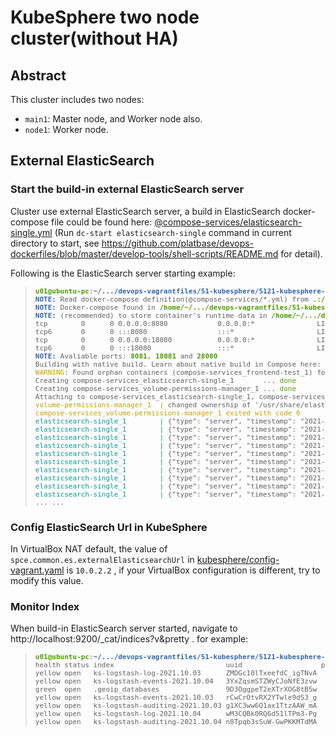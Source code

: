 # KubeSphere two node cluster(without HA)

## Abstract

This cluster includes two nodes:

- `main1`: Master node, and Worker node also.
- `node1`: Worker node.

## External ElasticSearch

### Start the build-in external ElasticSearch server

Cluster use external ElasticSearch server, a build in ElasticSearch docker-compose file could be found here: [@compose-services/elasticsearch-single.yml](./@compose-services/elasticsearch-single.yml) (Run `dc-start elasticsearch-single` command in current directory to start, see https://github.com/platbase/devops-dockerfiles/blob/master/develop-tools/shell-scripts/README.md for detail).

Following is the ElasticSearch server starting example:

> <div style="font-size:11px">
> <pre><font color="#4E9A06"><b>u01@ubuntu-pc</b></font>:<font color="#3465A4"><b>~/.../devops-vagrantfiles/51-kubesphere/5121-kubesphere-small-multi</b></font>$ dc-start elasticsearch-single
> <font color="#3465A4"><b>NOTE:</b></font> Read docker-compose definition(@compose-services/*.yml) from <font color="#4E9A06"><b>.:/home/~/.platbase-devops-docker:/media/~/.../docker</b></font>
> <font color="#3465A4"><b>NOTE:</b></font> Docker-compose found in <font color="#4E9A06"><b>/home/~/.../devops-vagrantfiles/51-kubesphere/5121-kubesphere-small-multi/@compose-services/elasticsearch-single.yml</b></font>
> <font color="#3465A4"><b>NOTE:</b></font> (recommended) to store container&apos;s runtime data in <font color="#4E9A06"><b>/home/~/.../devops-vagrantfiles/51-kubesphere/5121-kubesphere-small-multi/@compose-services/elasticsearch-single/H.....devops-vagrantfiles.51-kubesphere.5121-kubesphere-small-multi</b></font>
> tcp        0      0 0.0.0.0:8080            0.0.0.0:*               LISTEN      -                   
> tcp6       0      0 :::8080                 :::*                    LISTEN      -                   
> tcp        0      0 0.0.0.0:18080           0.0.0.0:*               LISTEN      -                   
> tcp6       0      0 :::18080                :::*                    LISTEN      -                   
> <font color="#3465A4"><b>NOTE:</b></font> Avaliable ports: <font color="#4E9A06"><b>8081</b></font>, <font color="#4E9A06"><b>18081</b></font> and <font color="#4E9A06"><b>28080</b></font>
> Building with native build. Learn about native build in Compose here: https://docs.docker.com/go/compose-native-build/
> <font color="#C4A000">WARNING</font>: Found orphan containers (compose-services_frontend-test_1) for this project. If you removed or renamed this service in your compose file, you can run this command with the --remove-orphans flag to clean it up.
> Creating compose-services_elasticsearch-single_1       ... <font color="#4E9A06">done</font>
> Creating compose-services_volume-permissions-manager_1 ... <font color="#4E9A06">done</font>
> Attaching to compose-services_elasticsearch-single_1, compose-services_volume-permissions-manager_1
> <font color="#C4A000">volume-permissions-manager_1  |</font> changed ownership of &apos;/usr/share/elasticsearch/data&apos; to 1000:1000
> <font color="#C4A000">compose-services_volume-permissions-manager_1 exited with code 0</font>
> <font color="#06989A">elasticsearch-single_1        |</font> {&quot;type&quot;: &quot;server&quot;, &quot;timestamp&quot;: &quot;2021-10-03T07:28:15,818Z&quot;, &quot;level&quot;: &quot;INFO&quot;, &quot;component&quot;: &quot;o.e.n.Node&quot;, &quot;cluster.name&quot;: &quot;docker-cluster&quot;, &quot;node.name&quot;: &quot;66801cfc82dc&quot;, &quot;message&quot;: &quot;version[7.14.1], pid[7], build[default/docker/66b55ebfa59c92c15db3f69a335d500018b3331e/2021-08-26T09:01:05.390870785Z], OS[Linux/5.11.0-34-generic/amd64], JVM[Eclipse Foundation/OpenJDK 64-Bit Server VM/16.0.2/16.0.2+7]&quot; }
> <font color="#06989A">elasticsearch-single_1        |</font> {&quot;type&quot;: &quot;server&quot;, &quot;timestamp&quot;: &quot;2021-10-03T07:28:15,822Z&quot;, &quot;level&quot;: &quot;INFO&quot;, &quot;component&quot;: &quot;o.e.n.Node&quot;, &quot;cluster.name&quot;: &quot;docker-cluster&quot;, &quot;node.name&quot;: &quot;66801cfc82dc&quot;, &quot;message&quot;: &quot;JVM home [/usr/share/elasticsearch/jdk], using bundled JDK [true]&quot; }
> <font color="#06989A">elasticsearch-single_1        |</font> {&quot;type&quot;: &quot;server&quot;, &quot;timestamp&quot;: &quot;2021-10-03T07:28:15,823Z&quot;, &quot;level&quot;: &quot;INFO&quot;, &quot;component&quot;: &quot;o.e.n.Node&quot;, &quot;cluster.name&quot;: &quot;docker-cluster&quot;, &quot;node.name&quot;: &quot;66801cfc82dc&quot;, &quot;message&quot;: &quot;JVM arguments [-Xshare:auto, -Des.networkaddress.cache.ttl=60, -Des.networkaddress.cache.negative.ttl=10, -XX:+AlwaysPreTouch, -Xss1m, -Djava.awt.headless=true, -Dfile.encoding=UTF-8, -Djna.nosys=true, -XX:-OmitStackTraceInFastThrow, -XX:+ShowCodeDetailsInExceptionMessages, -Dio.netty.noUnsafe=true, -Dio.netty.noKeySetOptimization=true, -Dio.netty.recycler.maxCapacityPerThread=0, -Dio.netty.allocator.numDirectArenas=0, -Dlog4j.shutdownHookEnabled=false, -Dlog4j2.disable.jmx=true, -Djava.locale.providers=SPI,COMPAT, --add-opens=java.base/java.io=ALL-UNNAMED, -XX:+UseG1GC, -Djava.io.tmpdir=/tmp/elasticsearch-12865045190144817778, -XX:+HeapDumpOnOutOfMemoryError, -XX:HeapDumpPath=data, -XX:ErrorFile=logs/hs_err_pid%p.log, -Xlog:gc*,gc+age=trace,safepoint:file=logs/gc.log:utctime,pid,tags:filecount=32,filesize=64m, -Des.cgroups.hierarchy.override=/, -Xms256m, -Xmx512m, -XX:MaxDirectMemorySize=268435456, -XX:G1HeapRegionSize=4m, -XX:InitiatingHeapOccupancyPercent=30, -XX:G1ReservePercent=15, -Des.path.home=/usr/share/elasticsearch, -Des.path.conf=/usr/share/elasticsearch/config, -Des.distribution.flavor=default, -Des.distribution.type=docker, -Des.bundled_jdk=true]&quot; }
> <font color="#06989A">elasticsearch-single_1        |</font> {&quot;type&quot;: &quot;server&quot;, &quot;timestamp&quot;: &quot;2021-10-03T07:28:20,435Z&quot;, &quot;level&quot;: &quot;INFO&quot;, &quot;component&quot;: &quot;o.e.p.PluginsService&quot;, &quot;cluster.name&quot;: &quot;docker-cluster&quot;, &quot;node.name&quot;: &quot;66801cfc82dc&quot;, &quot;message&quot;: &quot;loaded module [aggs-matrix-stats]&quot; }
> <font color="#06989A">elasticsearch-single_1        |</font> {&quot;type&quot;: &quot;server&quot;, &quot;timestamp&quot;: &quot;2021-10-03T07:28:20,435Z&quot;, &quot;level&quot;: &quot;INFO&quot;, &quot;component&quot;: &quot;o.e.p.PluginsService&quot;, &quot;cluster.name&quot;: &quot;docker-cluster&quot;, &quot;node.name&quot;: &quot;66801cfc82dc&quot;, &quot;message&quot;: &quot;loaded module [analysis-common]&quot; }
> <font color="#06989A">elasticsearch-single_1        |</font> {&quot;type&quot;: &quot;server&quot;, &quot;timestamp&quot;: &quot;2021-10-03T07:28:20,435Z&quot;, &quot;level&quot;: &quot;INFO&quot;, &quot;component&quot;: &quot;o.e.p.PluginsService&quot;, &quot;cluster.name&quot;: &quot;docker-cluster&quot;, &quot;node.name&quot;: &quot;66801cfc82dc&quot;, &quot;message&quot;: &quot;loaded module [constant-keyword]&quot; }
> <font color="#06989A">elasticsearch-single_1        |</font> {&quot;type&quot;: &quot;server&quot;, &quot;timestamp&quot;: &quot;2021-10-03T07:28:20,436Z&quot;, &quot;level&quot;: &quot;INFO&quot;, &quot;component&quot;: &quot;o.e.p.PluginsService&quot;, &quot;cluster.name&quot;: &quot;docker-cluster&quot;, &quot;node.name&quot;: &quot;66801cfc82dc&quot;, &quot;message&quot;: &quot;loaded module [frozen-indices]&quot; }
> <font color="#06989A">elasticsearch-single_1        |</font> {&quot;type&quot;: &quot;server&quot;, &quot;timestamp&quot;: &quot;2021-10-03T07:28:20,436Z&quot;, &quot;level&quot;: &quot;INFO&quot;, &quot;component&quot;: &quot;o.e.p.PluginsService&quot;, &quot;cluster.name&quot;: &quot;docker-cluster&quot;, &quot;node.name&quot;: &quot;66801cfc82dc&quot;, &quot;message&quot;: &quot;loaded module [ingest-common]&quot; }
> <font color="#06989A">elasticsearch-single_1        |</font> {&quot;type&quot;: &quot;server&quot;, &quot;timestamp&quot;: &quot;2021-10-03T07:28:20,436Z&quot;, &quot;level&quot;: &quot;INFO&quot;, &quot;component&quot;: &quot;o.e.p.PluginsService&quot;, &quot;cluster.name&quot;: &quot;docker-cluster&quot;, &quot;node.name&quot;: &quot;66801cfc82dc&quot;, &quot;message&quot;: &quot;loaded module [ingest-geoip]&quot; }
> <font color="#06989A">elasticsearch-single_1        |</font> {&quot;type&quot;: &quot;server&quot;, &quot;timestamp&quot;: &quot;2021-10-03T07:28:20,437Z&quot;, &quot;level&quot;: &quot;INFO&quot;, &quot;component&quot;: &quot;o.e.p.PluginsService&quot;, &quot;cluster.name&quot;: &quot;docker-cluster&quot;, &quot;node.name&quot;: &quot;66801cfc82dc&quot;, &quot;message&quot;: &quot;loaded module [ingest-user-agent]&quot; }
> ... ...
> </pre>
> </div>

### Config ElasticSearch Url in KubeSphere

In VirtualBox NAT default, the value of `spce.common.es.externalElasticsearchUrl` in [kubesphere/config-vagrant.yaml](./kubesphere/config-vagrant.yaml) is `10.0.2.2` , if your VirtualBox configuration is different, try to modify this value.

### Monitor Index

When build-in ElasticSearch server started, navigate to http://localhost:9200/_cat/indices?v&pretty . for example:

> <div style="font-size:11px">
> <pre><font color="#4E9A06"><b>u01@ubuntu-pc</b></font>:<font color="#3465A4"><b>~/.../devops-vagrantfiles/51-kubesphere/5121-kubesphere-small-multi</b></font>$ curl &quot;http://localhost:9200/_cat/indices?v&amp;pretty&quot;
> health status index                           uuid                   pri rep docs.count docs.deleted store.size pri.store.size
> yellow open   ks-logstash-log-2021.10.03      ZMDGc10lTxeefdC_igTNvA   1   1     325417            0     60.8mb         60.8mb
> yellow open   ks-logstash-events-2021.10.04   3YxZqsmSTZWyCJoNfE3zvw   1   1         78            0     75.4kb         75.4kb
> green  open   .geoip_databases                9D3OggpeT2eXTrXOG8tB5w   1   0         43            0     41.1mb         41.1mb
> yellow open   ks-logstash-events-2021.10.03   rCwCrOtvRX2YTwle9dS3_g   1   1      11145            0      4.6mb          4.6mb
> yellow open   ks-logstash-auditing-2021.10.03 g1XC3ww6Q1ax1TtzAAW_mA   1   1        101            0    249.6kb        249.6kb
> yellow open   ks-logstash-log-2021.10.04      wM3CQBk0RQ6d51lTPm3-Pg   1   1        107            0    271.2kb        271.2kb
> yellow open   ks-logstash-auditing-2021.10.04 n8Tpqb3sSuW-GwPKKMTdMA   1   1          1            0     16.8kb         16.8kb
> </pre>
> </div>

